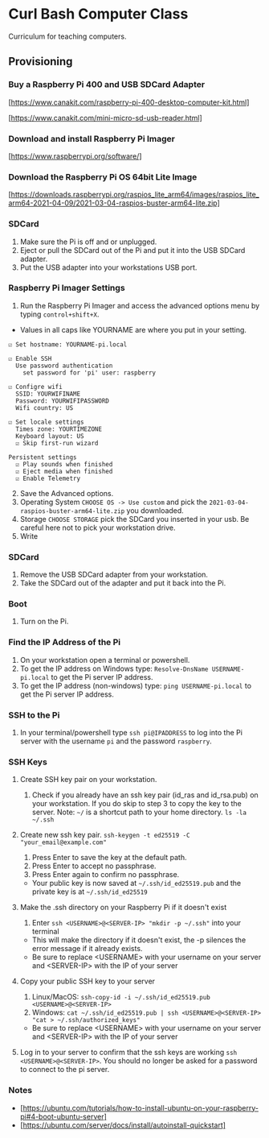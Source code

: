 # Curl Bash Computer Class
Curriculum for teaching computers.

## Provisioning

### Buy a Raspberry Pi 400 and USB SDCard Adapter

[https://www.canakit.com/raspberry-pi-400-desktop-computer-kit.html]

[https://www.canakit.com/mini-micro-sd-usb-reader.html]

### Download and install Raspberry Pi Imager

[https://www.raspberrypi.org/software/]

### Download the Raspberry Pi OS 64bit Lite Image

[https://downloads.raspberrypi.org/raspios_lite_arm64/images/raspios_lite_arm64-2021-04-09/2021-03-04-raspios-buster-arm64-lite.zip]

### SDCard

1. Make sure the Pi is off and or unplugged.
1. Eject or pull the SDCard out of the Pi and put it into the USB SDCard adapter.
2. Put the USB adapter into your workstations USB port.

### Raspberry Pi Imager Settings

1. Run the Raspberry Pi Imager and access the advanced options menu by typing `control+shift+X`.

* Values in all caps like YOURNAME are where you put in your setting.

```
☑ Set hostname: YOURNAME-pi.local

☑ Enable SSH
  Use password authentication
    set password for 'pi' user: raspberry

☑ Configre wifi
  SSID: YOURWIFINAME
  Password: YOURWIFIPASSWORD
  Wifi country: US

☑ Set locale settings
  Times zone: YOURTIMEZONE
  Keyboard layout: US
  ☑ Skip first-run wizard

Persistent settings
  ☑ Play sounds when finished
  ☑ Eject media when finished
  ☑ Enable Telemetry
```
2. Save the Advanced options.
3. Operating System `CHOOSE OS -> Use custom` and pick the `2021-03-04-raspios-buster-arm64-lite.zip` you downloaded.
4. Storage `CHOOSE STORAGE` pick the SDCard you inserted in your usb. Be careful here not to pick your workstation drive.
5. Write

### SDCard

1. Remove the USB SDCard adapter from your workstation.
2. Take the SDCard out of the adapter and put it back into the Pi.

### Boot
1. Turn on the Pi.

### Find the IP Address of the Pi

1. On your workstation open a terminal or powershell.
2. To get the IP address on Windows type: `Resolve-DnsName USERNAME-pi.local` to get the Pi server IP address.
3. To get the IP address (non-windows) type: `ping USERNAME-pi.local` to get the Pi server IP address.

### SSH to the Pi

1. In your terminal/powershell type `ssh pi@IPADDRESS` to log into the Pi server with the username `pi` and the password `raspberry`.

### SSH Keys

1. Create SSH key pair on your workstation.
    1. Check if you already have an ssh key pair (id_ras and id_rsa.pub) on your workstation. If you do skip to step 3 to copy the key to the server. Note: `~/` is a shortcut path to your home directory.
    `ls -la ~/.ssh`
    
2. Create new ssh key pair. `ssh-keygen -t ed25519 -C "your_email@example.com"`
    1. Press Enter to save the key at the default path.
    2. Press Enter to accept no passphrase.
    3. Press Enter again to confirm no passphrase.

    * Your public key is now saved at `~/.ssh/id_ed25519.pub` and the private key is at `~/.ssh/id_ed25519`

3. Make the .ssh directory on your Raspberry Pi if it doesn't exist
    1. Enter `ssh <USERNAME>@<SERVER-IP> "mkdir -p ~/.ssh"` into your terminal
    * This will make the directory if it doesn't exist, the -p silences the error message if it already exists.
    * Be sure to replace \<USERNAME\> with your username on your server and \<SERVER-IP\> with the IP of your server

4. Copy your public SSH key to your server
    1. Linux/MacOS: `ssh-copy-id -i ~/.ssh/id_ed25519.pub <USERNAME>@<SERVER-IP>`
    2. Windows: `cat ~/.ssh/id_ed25519.pub | ssh <USERNAME>@<SERVER-IP> "cat > ~/.ssh/authorized_keys"`
    * Be sure to replace \<USERNAME\> with your username on your server and \<SERVER-IP\> with the IP of your server

5. Log in to your server to confirm that the ssh keys are working `ssh <USERNAME>@<SERVER-IP>`. You should no longer be asked for a password to connect to the pi server.

### Notes

- [https://ubuntu.com/tutorials/how-to-install-ubuntu-on-your-raspberry-pi#4-boot-ubuntu-server]
- [https://ubuntu.com/server/docs/install/autoinstall-quickstart]
